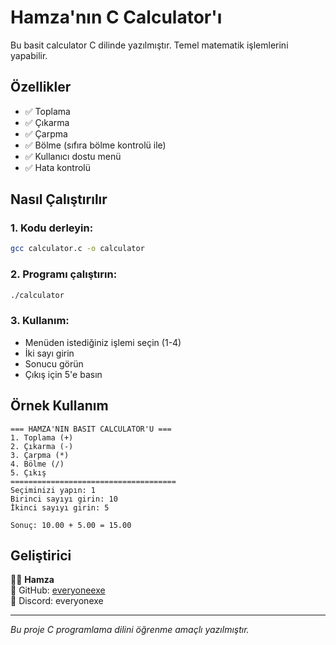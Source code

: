 # Hamza'nın C Calculator'ı

Bu basit calculator C dilinde yazılmıştır. Temel matematik işlemlerini yapabilir.

## Özellikler
- ✅ Toplama
- ✅ Çıkarma  
- ✅ Çarpma
- ✅ Bölme (sıfıra bölme kontrolü ile)
- ✅ Kullanıcı dostu menü
- ✅ Hata kontrolü

## Nasıl Çalıştırılır

### 1. Kodu derleyin:
```bash
gcc calculator.c -o calculator
```

### 2. Programı çalıştırın:
```bash
./calculator
```

### 3. Kullanım:
- Menüden istediğiniz işlemi seçin (1-4)
- İki sayı girin
- Sonucu görün
- Çıkış için 5'e basın

## Örnek Kullanım
```
=== HAMZA'NIN BASIT CALCULATOR'U ===
1. Toplama (+)
2. Çıkarma (-)
3. Çarpma (*)
4. Bölme (/)
5. Çıkış
=====================================
Seçiminizi yapın: 1
Birinci sayıyı girin: 10
İkinci sayıyı girin: 5

Sonuç: 10.00 + 5.00 = 15.00
```

## Geliştirici
👨‍💻 **Hamza**  
📧 GitHub: [everyoneexe](https://github.com/everyoneexe)  
💬 Discord: everyonexe

---
*Bu proje C programlama dilini öğrenme amaçlı yazılmıştır.*

